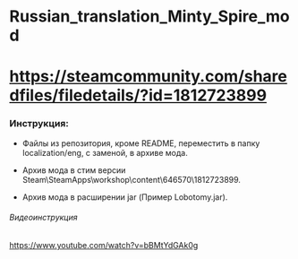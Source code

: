# Russian_translation_Minty_Spire_mod

# https://steamcommunity.com/sharedfiles/filedetails/?id=1812723899 

### Инструкция:

- Файлы из репозитория, кроме README, переместить в папку localization/eng, с заменой, в архиве мода.

- Архив мода в стим версии Steam\SteamApps\workshop\content\646570\1812723899.

- Архив мода в расширении jar (Пример Lobotomy.jar).

###### Видеоинструкция

https://www.youtube.com/watch?v=bBMtYdGAk0g

